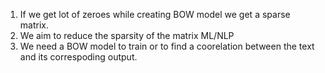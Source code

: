  1. If we get lot of zeroes while creating BOW model we get a sparse matrix.
 2. We aim to reduce the sparsity of the matrix ML/NLP
 3. We need a BOW model to train or to find a coorelation between the text and its correspoding output.
<!--stackedit_data:
eyJoaXN0b3J5IjpbOTc1MzQwODcyLDczMDk5ODExNl19
-->